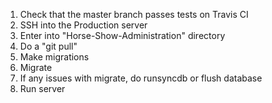 1. Check that the master branch passes tests on Travis CI
2. SSH into the Production server
3. Enter into "Horse-Show-Administration" directory
4. Do a "git pull"
5. Make migrations
6. Migrate
7. If any issues with migrate, do runsyncdb or flush database
8. Run server
